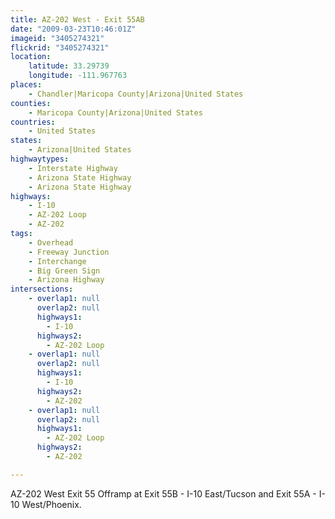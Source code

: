 ```yaml
---
title: AZ-202 West - Exit 55AB
date: "2009-03-23T10:46:01Z"
imageid: "3405274321"
flickrid: "3405274321"
location:
    latitude: 33.29739
    longitude: -111.967763
places:
    - Chandler|Maricopa County|Arizona|United States
counties:
    - Maricopa County|Arizona|United States
countries:
    - United States
states:
    - Arizona|United States
highwaytypes:
    - Interstate Highway
    - Arizona State Highway
    - Arizona State Highway
highways:
    - I-10
    - AZ-202 Loop
    - AZ-202
tags:
    - Overhead
    - Freeway Junction
    - Interchange
    - Big Green Sign
    - Arizona Highway
intersections:
    - overlap1: null
      overlap2: null
      highways1:
        - I-10
      highways2:
        - AZ-202 Loop
    - overlap1: null
      overlap2: null
      highways1:
        - I-10
      highways2:
        - AZ-202
    - overlap1: null
      overlap2: null
      highways1:
        - AZ-202 Loop
      highways2:
        - AZ-202

---
```

AZ-202 West Exit 55 Offramp at Exit 55B - I-10 East/Tucson and Exit 55A - I-10 West/Phoenix.